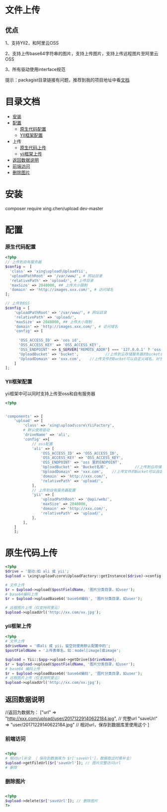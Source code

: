 # 文件上传
## 优点
1、支持YII2，和阿里云OSS

2、支持上传base64字符串的图片，支持上传图片，支持上传远程图片至阿里云OSS

3、所有驱动使用interface规范

提示：packagist目录链接有问题，推荐到我的项目地址中看[文档](https://github.com/aa0604/upload)
# 目录文档
* [安装](#安装)
* [配置](#配置)
    * [原生代码配置](#原生代码配置)
    * [YII框架配置](#YII框架配置)
* 上传
    * [原生代码上传](#原生代码上传)
    * [yii框架上传](#yii框架上传)
* [返回数据说明](#返回数据说明)
* [前端访问](#前端访问)
* [删除图片](#删除图片)

# 安装
composer require xing.chen/upload dev-master

# 配置
### 原生代码配置
```php
<?php
// 上传到自有服务器
$config =  [
  'class' => 'xing\upload\UploadYii',
  'uploadPathRoot' => '/var/www/', # 网站目录
  'relativePath' => 'upload/', # 上传目录
  'maxSize' => 2048000, ## 上传大小限制
  'domain' => 'http://images.xxx.com/', # 访问域名
];

// 上传到OSS
$config = [
    'uploadPathRoot' => '/var/www/', # 网站目录
    'relativePath' => 'upload/',
    'maxSize' => 2048000, ## 上传大小限制
    'domain' => 'http://images.xxx.com/', # 访问域名
    'config' => [
    
      'OSS_ACCESS_ID' => 'oos id',
      'OSS_ACCESS_KEY' => 'OSS_ACCESS_KEY',
      'OSS_ENDPOINT' => $_SERVER["REMOTE_ADDR"] === '127.0.0.1' ? 'oss-cn-shanghai.aliyuncs.com' : 'oss-cn-shanghai-internal.aliyuncs.com',
      'UploadBucket' => 'bucket',            //上传到云存储服务器的bucket名字
      'UploadDomain' => 'xxx.com',    //上传文件的Bucket可以自定义域名，对于不同的Bucket使用不同的自定义域名
    ]
];
```
### YII框架配置

yii框架中可以同时支持上传至oss和自有服务器
```php
<?php


'components' => [
    'upload' => [
        'class' => 'xing\upload\core\YiiFactory',
        # 默认使用驱动
        'driveName' => 'ali',
        'config' =>[
            // oss配置
            'ali' => [
                'OSS_ACCESS_ID' => 'OSS_ACCESS_ID',
                'OSS_ACCESS_KEY' => 'OSS_ACCESS_KEY',
                'OSS_ENDPOINT' => 'oss 里的ENDPOINT',
                'UploadBucket' => 'Bucket名称',            //上传到云存储服务器的bucket名字
                'UploadDomain' => 'xxx.com',    //上传文件的Bucket可以自定义域名，对于不同的Bucket使用不同的自定义域名
                'domain' => 'http://xxx.com/',
                'relativePath' => 'upload/',
            ],
            // 上传到自有服务器配置
            'yii' => [
                'uploadPathRoot' => '@api/web/',
                'maxSize' => 2048000,
                'domain' => 'http://xxx.com/',
                'relativePath' => 'upload/',
            ],
        ],
    ]
    ];
```


# 原生代码上传
```php
<?php
$drive = '驱动:如 ali 或 yii';
$upload = \xing\upload\core\UploadFactory::getInstance($drive)->config('驱动的简单配置，详细参考单一配置');

# 文件上传
$r = $upload->upload($postFieldName, '图片分类目录，如user');
# base64编码上传
$r = $upload->uploadBase64('base64编码', '图片分类目录，如user');

# 远程图片上传（仅支持阿里云）
$upload->uploadUrl('http://xx.com/xx.jpg');
```


### yii框架上传
```php
<?php
# 文件上传
$driveName = '填ali 或 yii，留空则使用默认配置中的';
$postFieldName = '上传表单名，如：model[image]或image';

$upload = Yii::$app->upload->getDrive($driveName);
$r = $upload->upload($postFieldName, '图片分类目录，如user');
# base64 编码上传
$r = $upload->uploadBase64('base64编码', '图片分类目录，如user');
# 远程图片上传（仅支持阿里云）
$upload->uploadUrl('http://xx.com/xx.jpg');


```
## 返回数据说明
//返回为数据为：
["url" => "http://xxx.com/upload/user/20171229140622184.jpg", // 完整url
"saveUrl" => "user/20171229140622184.jpg" // 相对url，保存到数据库里使用这个
]


### 前端访问
```php

<?php
# 相对url补全 （ 保存到数据库为 $r['saveUrl']，数据取出时需补全）
$upload->getFileUrl($r['saveUrl']); // 图片完整访问url
# 删除
```

### 删除图片
```php

<?php
$upload->delete($r['saveUrl']); // 删除图片
?>
```